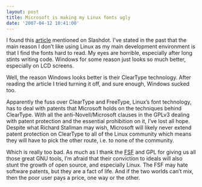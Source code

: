 ```yaml
---
layout: post
title: Microsoft is making my Linux fonts ugly
date: '2007-04-12 10:41:00'
---
```



I found this [article](http://www.linux-watch.com/news/NS6944795565.html) mentioned on Slashdot. I’ve stated in the past that the main reason I don’t like using Linux as my main development environment is that I find the fonts hard to read. My eyes are horrible, especially after long stints writing code. Windows for some reason just looks so much better, especially on LCD screens.

Well, the reason Windows looks better is their ClearType technology. After reading the article I tried turning it off, and sure enough, Windows sucked too.

Apparently the fuss over ClearType and FreeType, Linux’s font technology, has to deal with patents that Microsoft holds on the techniques behind ClearType. With all the anti-Novell/Microsoft clauses in the GPLv3 dealing with patent protection and the essential prohibition on it, I’ve lost all hope. Despite what Richard Stallman may wish, Microsoft will likely never extend patent protection on ClearType to all of the Linux community which means they will have to pick the other route, i.e. to none of the community.

Which is really too bad. As much as I thank the [FSF](http://www.fsf.org/) and GPL for giving us all those great GNU tools, I’m afraid that their conviction to ideals will also stunt the growth of open source, and especially Linux. The FSF may hate software patents, but they are a fact of life. And if the two worlds can’t mix, then the poor user pays a price, one way or the other.


